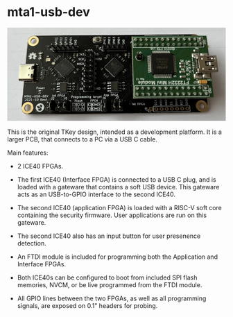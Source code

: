 # mta1-usb-dev

![](mta1-usb-dev.jpg)

This is the original TKey design, intended as a development platform.
It is a larger PCB, that connects to a PC via a USB C cable.

Main features:
- 2 ICE40 FPGAs.

- The first ICE40 (Interface FPGA) is connected to a USB C plug, and
is loaded with a gateware that contains a soft USB device. This
gateware acts as an USB-to-GPIO interface to the second ICE40.

- The second ICE40 (application FPGA) is loaded with a RISC-V soft
core containing the security firmware. User applications are run on
this gateware.

- The second ICE40 also has an input button for user presenence
detection.

- An FTDI module is included for programming both the Application and
Interface FPGAs.

- Both ICE40s can be configured to boot from included SPI flash
memories, NVCM, or be live programmed from the FTDI module.

- All GPIO lines between the two FPGAs, as well as all programming
signals, are exposed on 0.1" headers for probing.
